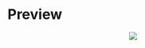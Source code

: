 # Preview

<p align="center">
  <img src="https://repository-images.githubusercontent.com/330610292/b4194200-8b54-11eb-92b4-01567a890df5">
</p>
